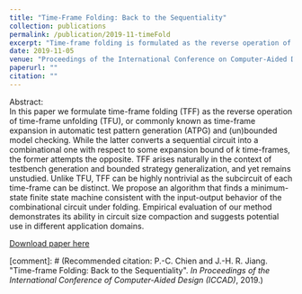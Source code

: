 ```yaml
---
title: "Time-Frame Folding: Back to the Sequentiality"
collection: publications
permalink: /publication/2019-11-timeFold
excerpt: "Time-frame folding is formulated as the reverse operation of time-frame expansion. This method has the ability in circuit size compaction and applications in logic synthesis domains."
date: 2019-11-05
venue: "Proceedings of the International Conference on Computer-Aided Design (ICCAD)"
paperurl: ""
citation: ""
---
```

Abstract:  
In this paper we formulate time-frame folding (TFF) as the reverse operation of time-frame unfolding (TFU), or commonly known as time-frame expansion in automatic test pattern generation (ATPG) and (un)bounded model checking.
While the latter converts a sequential circuit into a combinational one with respect to some expansion bound of $k$ time-frames, the former attempts the opposite.
TFF arises naturally in the context of testbench generation and bounded strategy generalization, and yet remains unstudied.
Unlike TFU, TFF can be highly nontrivial as the subcircuit of each time-frame can be distinct.
We propose an algorithm that finds a minimum-state finite state machine consistent with the input-output behavior of the combinational circuit under folding.
Empirical evaluation of our method demonstrates its ability in circuit size compaction and suggests potential use in different application domains.

[Download paper here](https://ieeexplore.ieee.org/document/8942078)

[comment]: # (Recommended citation: P.-C. Chien and J.-H. R. Jiang. "Time-frame Folding: Back to the Sequentiality". <i>In Proceedings of the International Conference of Computer-Aided Design (ICCAD)</i>, 2019.)
